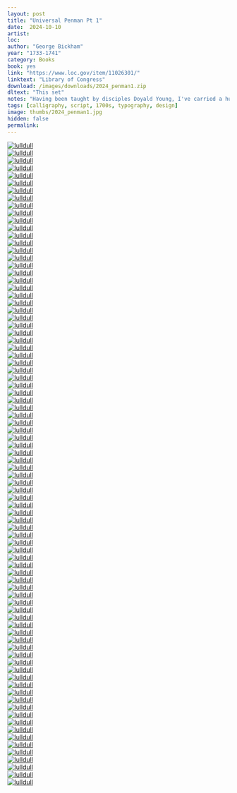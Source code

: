 ```yaml
---
layout: post
title: "Universal Penman Pt 1"
date:  2024-10-10
artist: 
loc: 
author: "George Bickham"
year: "1733-1741"
category: Books
book: yes
link: "https://www.loc.gov/item/11026301/"
linktext: "Library of Congress"
download: /images/downloads/2024_penman1.zip
dltext: "This set"
notes: "Having been taught by disciples Doyald Young, I've carried a huge admiration for font designers – especially those that can master calligraphy. This book has been sort of a bible for those interested in English Round Hand."
tags: [calligraphy, script, 1700s, typography, design]
image: thumbs/2024_penman1.jpg
hidden: false
permalink:
---
```




<div class="post_image">
	<a href="{{ site.baseurl }}/images/posts/2024_penman1/001.jpg" target="_blank">
	<img src="{{ site.baseurl }}/images/posts/2024_penman1/001.jpg" alt="lulldull"></a>
</div>

<div class="post_image">
	<a href="{{ site.baseurl }}/images/posts/2024_penman1/002.jpg" target="_blank">
	<img src="{{ site.baseurl }}/images/posts/2024_penman1/002.jpg" alt="lulldull"></a>
</div>

<div class="post_image">
	<a href="{{ site.baseurl }}/images/posts/2024_penman1/003.jpg" target="_blank">
	<img src="{{ site.baseurl }}/images/posts/2024_penman1/003.jpg" alt="lulldull"></a>
</div>

<div class="post_image">
	<a href="{{ site.baseurl }}/images/posts/2024_penman1/004.jpg" target="_blank">
	<img src="{{ site.baseurl }}/images/posts/2024_penman1/004.jpg" alt="lulldull"></a>
</div>

<div class="post_image">
	<a href="{{ site.baseurl }}/images/posts/2024_penman1/005.jpg" target="_blank">
	<img src="{{ site.baseurl }}/images/posts/2024_penman1/005.jpg" alt="lulldull"></a>
</div>


<div class="post_image">
	<a href="{{ site.baseurl }}/images/posts/2024_penman1/006.jpg" target="_blank">
	<img src="{{ site.baseurl }}/images/posts/2024_penman1/006.jpg" alt="lulldull"></a>
</div>

<div class="post_image">
	<a href="{{ site.baseurl }}/images/posts/2024_penman1/007.jpg" target="_blank">
	<img src="{{ site.baseurl }}/images/posts/2024_penman1/007.jpg" alt="lulldull"></a>
</div>

<div class="post_image">
	<a href="{{ site.baseurl }}/images/posts/2024_penman1/008.jpg" target="_blank">
	<img src="{{ site.baseurl }}/images/posts/2024_penman1/008.jpg" alt="lulldull"></a>
</div>

<div class="post_image">
	<a href="{{ site.baseurl }}/images/posts/2024_penman1/009.jpg" target="_blank">
	<img src="{{ site.baseurl }}/images/posts/2024_penman1/009.jpg" alt="lulldull"></a>
</div>


<div class="post_image">
	<a href="{{ site.baseurl }}/images/posts/2024_penman1/010.jpg" target="_blank">
	<img src="{{ site.baseurl }}/images/posts/2024_penman1/010.jpg" alt="lulldull"></a>
</div>

<div class="post_image">
	<a href="{{ site.baseurl }}/images/posts/2024_penman1/011.jpg" target="_blank">
	<img src="{{ site.baseurl }}/images/posts/2024_penman1/011.jpg" alt="lulldull"></a>
</div>

<div class="post_image">
	<a href="{{ site.baseurl }}/images/posts/2024_penman1/012.jpg" target="_blank">
	<img src="{{ site.baseurl }}/images/posts/2024_penman1/012.jpg" alt="lulldull"></a>
</div>

<div class="post_image">
	<a href="{{ site.baseurl }}/images/posts/2024_penman1/013.jpg" target="_blank">
	<img src="{{ site.baseurl }}/images/posts/2024_penman1/013.jpg" alt="lulldull"></a>
</div>

<div class="post_image">
	<a href="{{ site.baseurl }}/images/posts/2024_penman1/014.jpg" target="_blank">
	<img src="{{ site.baseurl }}/images/posts/2024_penman1/014.jpg" alt="lulldull"></a>
</div>

<div class="post_image">
	<a href="{{ site.baseurl }}/images/posts/2024_penman1/015.jpg" target="_blank">
	<img src="{{ site.baseurl }}/images/posts/2024_penman1/015.jpg" alt="lulldull"></a>
</div>

<div class="post_image">
	<a href="{{ site.baseurl }}/images/posts/2024_penman1/016.jpg" target="_blank">
	<img src="{{ site.baseurl }}/images/posts/2024_penman1/016.jpg" alt="lulldull"></a>
</div>

<div class="post_image">
	<a href="{{ site.baseurl }}/images/posts/2024_penman1/017.jpg" target="_blank">
	<img src="{{ site.baseurl }}/images/posts/2024_penman1/017.jpg" alt="lulldull"></a>
</div>

<div class="post_image">
	<a href="{{ site.baseurl }}/images/posts/2024_penman1/018.jpg" target="_blank">
	<img src="{{ site.baseurl }}/images/posts/2024_penman1/018.jpg" alt="lulldull"></a>
</div>

<div class="post_image">
	<a href="{{ site.baseurl }}/images/posts/2024_penman1/020.jpg" target="_blank">
	<img src="{{ site.baseurl }}/images/posts/2024_penman1/020.jpg" alt="lulldull"></a>
</div>

<div class="post_image">
	<a href="{{ site.baseurl }}/images/posts/2024_penman1/021.jpg" target="_blank">
	<img src="{{ site.baseurl }}/images/posts/2024_penman1/021.jpg" alt="lulldull"></a>
</div>

<div class="post_image">
	<a href="{{ site.baseurl }}/images/posts/2024_penman1/022.jpg" target="_blank">
	<img src="{{ site.baseurl }}/images/posts/2024_penman1/022.jpg" alt="lulldull"></a>
</div>

<div class="post_image">
	<a href="{{ site.baseurl }}/images/posts/2024_penman1/019.jpg" target="_blank">
	<img src="{{ site.baseurl }}/images/posts/2024_penman1/019.jpg" alt="lulldull"></a>
</div>

<div class="post_image">
	<a href="{{ site.baseurl }}/images/posts/2024_penman1/023.jpg" target="_blank">
	<img src="{{ site.baseurl }}/images/posts/2024_penman1/023.jpg" alt="lulldull"></a>
</div>

<div class="post_image">
	<a href="{{ site.baseurl }}/images/posts/2024_penman1/024.jpg" target="_blank">
	<img src="{{ site.baseurl }}/images/posts/2024_penman1/024.jpg" alt="lulldull"></a>
</div>

<div class="post_image">
	<a href="{{ site.baseurl }}/images/posts/2024_penman1/025.jpg" target="_blank">
	<img src="{{ site.baseurl }}/images/posts/2024_penman1/025.jpg" alt="lulldull"></a>
</div>

<div class="post_image">
	<a href="{{ site.baseurl }}/images/posts/2024_penman1/026.jpg" target="_blank">
	<img src="{{ site.baseurl }}/images/posts/2024_penman1/026.jpg" alt="lulldull"></a>
</div>

<div class="post_image">
	<a href="{{ site.baseurl }}/images/posts/2024_penman1/027.jpg" target="_blank">
	<img src="{{ site.baseurl }}/images/posts/2024_penman1/027.jpg" alt="lulldull"></a>
</div>

<div class="post_image">
	<a href="{{ site.baseurl }}/images/posts/2024_penman1/028.jpg" target="_blank">
	<img src="{{ site.baseurl }}/images/posts/2024_penman1/028.jpg" alt="lulldull"></a>
</div>

<div class="post_image">
	<a href="{{ site.baseurl }}/images/posts/2024_penman1/029.jpg" target="_blank">
	<img src="{{ site.baseurl }}/images/posts/2024_penman1/029.jpg" alt="lulldull"></a>
</div>

<div class="post_image">
	<a href="{{ site.baseurl }}/images/posts/2024_penman1/030.jpg" target="_blank">
	<img src="{{ site.baseurl }}/images/posts/2024_penman1/030.jpg" alt="lulldull"></a>
</div>



<div class="post_image">
	<a href="{{ site.baseurl }}/images/posts/2024_penman1/031.jpg" target="_blank">
	<img src="{{ site.baseurl }}/images/posts/2024_penman1/031.jpg" alt="lulldull"></a>
</div>

<div class="post_image">
	<a href="{{ site.baseurl }}/images/posts/2024_penman1/032.jpg" target="_blank">
	<img src="{{ site.baseurl }}/images/posts/2024_penman1/032.jpg" alt="lulldull"></a>
</div>


<div class="post_image">
	<a href="{{ site.baseurl }}/images/posts/2024_penman1/033.jpg" target="_blank">
	<img src="{{ site.baseurl }}/images/posts/2024_penman1/033.jpg" alt="lulldull"></a>
</div>



<div class="post_image">
	<a href="{{ site.baseurl }}/images/posts/2024_penman1/034.jpg" target="_blank">
	<img src="{{ site.baseurl }}/images/posts/2024_penman1/034.jpg" alt="lulldull"></a>
</div>


<div class="post_image_02">
	<div class="post_image_inner">
		<a href="{{ site.baseurl }}/images/posts/2024_penman1/035.jpg" target="_blank">
		<img src="{{ site.baseurl }}/images/posts/2024_penman1/035.jpg" alt="lulldull"></a>
	</div>
	<div class="post_image_inner">
		<a href="{{ site.baseurl }}/images/posts/2024_penman1/036.jpg" target="_blank">
		<img src="{{ site.baseurl }}/images/posts/2024_penman1/036.jpg" alt="lulldull"></a>
	</div>
</div>


<div class="post_image">
	<a href="{{ site.baseurl }}/images/posts/2024_penman1/037.jpg" target="_blank">
	<img src="{{ site.baseurl }}/images/posts/2024_penman1/037.jpg" alt="lulldull"></a>
</div>

<div class="post_image">
	<a href="{{ site.baseurl }}/images/posts/2024_penman1/038.jpg" target="_blank">
	<img src="{{ site.baseurl }}/images/posts/2024_penman1/038.jpg" alt="lulldull"></a>
</div>

<div class="post_image">
	<a href="{{ site.baseurl }}/images/posts/2024_penman1/039.jpg" target="_blank">
	<img src="{{ site.baseurl }}/images/posts/2024_penman1/039.jpg" alt="lulldull"></a>
</div>

<div class="post_image">
	<a href="{{ site.baseurl }}/images/posts/2024_penman1/040.jpg" target="_blank">
	<img src="{{ site.baseurl }}/images/posts/2024_penman1/040.jpg" alt="lulldull"></a>
</div>

<div class="post_image">
	<a href="{{ site.baseurl }}/images/posts/2024_penman1/041.jpg" target="_blank">
	<img src="{{ site.baseurl }}/images/posts/2024_penman1/041.jpg" alt="lulldull"></a>
</div>

<div class="post_image">
	<a href="{{ site.baseurl }}/images/posts/2024_penman1/042.jpg" target="_blank">
	<img src="{{ site.baseurl }}/images/posts/2024_penman1/042.jpg" alt="lulldull"></a>
</div>

<div class="post_image">
	<a href="{{ site.baseurl }}/images/posts/2024_penman1/043.jpg" target="_blank">
	<img src="{{ site.baseurl }}/images/posts/2024_penman1/043.jpg" alt="lulldull"></a>
</div>

<div class="post_image">
	<a href="{{ site.baseurl }}/images/posts/2024_penman1/044.jpg" target="_blank">
	<img src="{{ site.baseurl }}/images/posts/2024_penman1/044.jpg" alt="lulldull"></a>
</div>

<div class="post_image">
	<a href="{{ site.baseurl }}/images/posts/2024_penman1/045.jpg" target="_blank">
	<img src="{{ site.baseurl }}/images/posts/2024_penman1/045.jpg" alt="lulldull"></a>
</div>

<div class="post_image">
	<a href="{{ site.baseurl }}/images/posts/2024_penman1/046.jpg" target="_blank">
	<img src="{{ site.baseurl }}/images/posts/2024_penman1/046.jpg" alt="lulldull"></a>
</div>

<div class="post_image">
	<a href="{{ site.baseurl }}/images/posts/2024_penman1/047.jpg" target="_blank">
	<img src="{{ site.baseurl }}/images/posts/2024_penman1/047.jpg" alt="lulldull"></a>
</div>

<div class="post_image">
	<a href="{{ site.baseurl }}/images/posts/2024_penman1/048.jpg" target="_blank">
	<img src="{{ site.baseurl }}/images/posts/2024_penman1/048.jpg" alt="lulldull"></a>
</div>

<div class="post_image">
	<a href="{{ site.baseurl }}/images/posts/2024_penman1/049.jpg" target="_blank">
	<img src="{{ site.baseurl }}/images/posts/2024_penman1/049.jpg" alt="lulldull"></a>
</div>

<div class="post_image_02">
	<div class="post_image_inner">
		<a href="{{ site.baseurl }}/images/posts/2024_penman1/050.jpg" target="_blank">
		<img src="{{ site.baseurl }}/images/posts/2024_penman1/050.jpg" alt="lulldull"></a>
	</div>
	<div class="post_image_inner">
		<a href="{{ site.baseurl }}/images/posts/2024_penman1/051.jpg" target="_blank">
		<img src="{{ site.baseurl }}/images/posts/2024_penman1/051.jpg" alt="lulldull"></a>
	</div>
</div>

<div class="post_image">
	<a href="{{ site.baseurl }}/images/posts/2024_penman1/052.jpg" target="_blank">
	<img src="{{ site.baseurl }}/images/posts/2024_penman1/052.jpg" alt="lulldull"></a>
</div>

<div class="post_image">
	<a href="{{ site.baseurl }}/images/posts/2024_penman1/053.jpg" target="_blank">
	<img src="{{ site.baseurl }}/images/posts/2024_penman1/053.jpg" alt="lulldull"></a>
</div>

<div class="post_image">
	<a href="{{ site.baseurl }}/images/posts/2024_penman1/054.jpg" target="_blank">
	<img src="{{ site.baseurl }}/images/posts/2024_penman1/054.jpg" alt="lulldull"></a>
</div>

<div class="post_image">
	<a href="{{ site.baseurl }}/images/posts/2024_penman1/055.jpg" target="_blank">
	<img src="{{ site.baseurl }}/images/posts/2024_penman1/055.jpg" alt="lulldull"></a>
</div>

<div class="post_image">
	<a href="{{ site.baseurl }}/images/posts/2024_penman1/056.jpg" target="_blank">
	<img src="{{ site.baseurl }}/images/posts/2024_penman1/056.jpg" alt="lulldull"></a>
</div>

<div class="post_image">
	<a href="{{ site.baseurl }}/images/posts/2024_penman1/057.jpg" target="_blank">
	<img src="{{ site.baseurl }}/images/posts/2024_penman1/057.jpg" alt="lulldull"></a>
</div>

<div class="post_image">
	<a href="{{ site.baseurl }}/images/posts/2024_penman1/058.jpg" target="_blank">
	<img src="{{ site.baseurl }}/images/posts/2024_penman1/058.jpg" alt="lulldull"></a>
</div>

<div class="post_image">
	<a href="{{ site.baseurl }}/images/posts/2024_penman1/059.jpg" target="_blank">
	<img src="{{ site.baseurl }}/images/posts/2024_penman1/059.jpg" alt="lulldull"></a>
</div>

<div class="post_image">
	<a href="{{ site.baseurl }}/images/posts/2024_penman1/060.jpg" target="_blank">
	<img src="{{ site.baseurl }}/images/posts/2024_penman1/060.jpg" alt="lulldull"></a>
</div>

<div class="post_image">
	<a href="{{ site.baseurl }}/images/posts/2024_penman1/061.jpg" target="_blank">
	<img src="{{ site.baseurl }}/images/posts/2024_penman1/061.jpg" alt="lulldull"></a>
</div>

<div class="post_image">
	<a href="{{ site.baseurl }}/images/posts/2024_penman1/062.jpg" target="_blank">
	<img src="{{ site.baseurl }}/images/posts/2024_penman1/062.jpg" alt="lulldull"></a>
</div>

<div class="post_image">
	<a href="{{ site.baseurl }}/images/posts/2024_penman1/063.jpg" target="_blank">
	<img src="{{ site.baseurl }}/images/posts/2024_penman1/063.jpg" alt="lulldull"></a>
</div>

<div class="post_image">
	<a href="{{ site.baseurl }}/images/posts/2024_penman1/064.jpg" target="_blank">
	<img src="{{ site.baseurl }}/images/posts/2024_penman1/064.jpg" alt="lulldull"></a>
</div>

<div class="post_image">
	<a href="{{ site.baseurl }}/images/posts/2024_penman1/065.jpg" target="_blank">
	<img src="{{ site.baseurl }}/images/posts/2024_penman1/065.jpg" alt="lulldull"></a>
</div>

<div class="post_image">
	<a href="{{ site.baseurl }}/images/posts/2024_penman1/066.jpg" target="_blank">
	<img src="{{ site.baseurl }}/images/posts/2024_penman1/066.jpg" alt="lulldull"></a>
</div>

<div class="post_image">
	<a href="{{ site.baseurl }}/images/posts/2024_penman1/067.jpg" target="_blank">
	<img src="{{ site.baseurl }}/images/posts/2024_penman1/067.jpg" alt="lulldull"></a>
</div>


<div class="post_image_02">
	<div class="post_image_inner">
		<a href="{{ site.baseurl }}/images/posts/2024_penman1/068.jpg" target="_blank">
		<img src="{{ site.baseurl }}/images/posts/2024_penman1/068.jpg" alt="lulldull"></a>
	</div>
	<div class="post_image_inner">
		<a href="{{ site.baseurl }}/images/posts/2024_penman1/069.jpg" target="_blank">
		<img src="{{ site.baseurl }}/images/posts/2024_penman1/069.jpg" alt="lulldull"></a>
	</div>
</div>

<div class="post_image">
	<a href="{{ site.baseurl }}/images/posts/2024_penman1/070.jpg" target="_blank">
	<img src="{{ site.baseurl }}/images/posts/2024_penman1/070.jpg" alt="lulldull"></a>
</div>

<div class="post_image">
	<a href="{{ site.baseurl }}/images/posts/2024_penman1/071.jpg" target="_blank">
	<img src="{{ site.baseurl }}/images/posts/2024_penman1/071.jpg" alt="lulldull"></a>
</div>

<div class="post_image">
	<a href="{{ site.baseurl }}/images/posts/2024_penman1/072.jpg" target="_blank">
	<img src="{{ site.baseurl }}/images/posts/2024_penman1/072.jpg" alt="lulldull"></a>
</div>


<div class="post_image_02">
	<div class="post_image_inner">
		<a href="{{ site.baseurl }}/images/posts/2024_penman1/073.jpg" target="_blank">
		<img src="{{ site.baseurl }}/images/posts/2024_penman1/073.jpg" alt="lulldull"></a>
	</div>
	<div class="post_image_inner">
		<a href="{{ site.baseurl }}/images/posts/2024_penman1/074.jpg" target="_blank">
		<img src="{{ site.baseurl }}/images/posts/2024_penman1/074.jpg" alt="lulldull"></a>
	</div>
</div>



<div class="post_image">
	<a href="{{ site.baseurl }}/images/posts/2024_penman1/075.jpg" target="_blank">
	<img src="{{ site.baseurl }}/images/posts/2024_penman1/075.jpg" alt="lulldull"></a>
</div>

<div class="post_image">
	<a href="{{ site.baseurl }}/images/posts/2024_penman1/076.jpg" target="_blank">
	<img src="{{ site.baseurl }}/images/posts/2024_penman1/076.jpg" alt="lulldull"></a>
</div>

<div class="post_image_02">
	<div class="post_image_inner">
		<a href="{{ site.baseurl }}/images/posts/2024_penman1/077.jpg" target="_blank">
		<img src="{{ site.baseurl }}/images/posts/2024_penman1/077.jpg" alt="lulldull"></a>
	</div>
	<div class="post_image_inner">
		<a href="{{ site.baseurl }}/images/posts/2024_penman1/078.jpg" target="_blank">
		<img src="{{ site.baseurl }}/images/posts/2024_penman1/078.jpg" alt="lulldull"></a>
	</div>
</div>


<div class="post_image">
	<a href="{{ site.baseurl }}/images/posts/2024_penman1/079.jpg" target="_blank">
	<img src="{{ site.baseurl }}/images/posts/2024_penman1/079.jpg" alt="lulldull"></a>
</div>

<div class="post_image">
	<a href="{{ site.baseurl }}/images/posts/2024_penman1/080.jpg" target="_blank">
	<img src="{{ site.baseurl }}/images/posts/2024_penman1/080.jpg" alt="lulldull"></a>
</div>

<div class="post_image_02">
	<div class="post_image_inner">
		<a href="{{ site.baseurl }}/images/posts/2024_penman1/081.jpg" target="_blank">
		<img src="{{ site.baseurl }}/images/posts/2024_penman1/081.jpg" alt="lulldull"></a>
	</div>
	<div class="post_image_inner">
		<a href="{{ site.baseurl }}/images/posts/2024_penman1/082.jpg" target="_blank">
		<img src="{{ site.baseurl }}/images/posts/2024_penman1/082.jpg" alt="lulldull"></a>
	</div>
</div>


<div class="post_image">
	<a href="{{ site.baseurl }}/images/posts/2024_penman1/083.jpg" target="_blank">
	<img src="{{ site.baseurl }}/images/posts/2024_penman1/083.jpg" alt="lulldull"></a>
</div>

<div class="post_image">
	<a href="{{ site.baseurl }}/images/posts/2024_penman1/084.jpg" target="_blank">
	<img src="{{ site.baseurl }}/images/posts/2024_penman1/084.jpg" alt="lulldull"></a>
</div>

<div class="post_image">
	<a href="{{ site.baseurl }}/images/posts/2024_penman1/085.jpg" target="_blank">
	<img src="{{ site.baseurl }}/images/posts/2024_penman1/085.jpg" alt="lulldull"></a>
</div>

<div class="post_image">
	<a href="{{ site.baseurl }}/images/posts/2024_penman1/086.jpg" target="_blank">
	<img src="{{ site.baseurl }}/images/posts/2024_penman1/086.jpg" alt="lulldull"></a>
</div>























